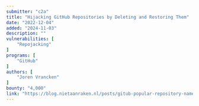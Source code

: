 ```yaml
---
submitter: "c2a"
title: "Hijacking GitHub Repositories by Deleting and Restoring Them"
date: "2022-12-04"
added: "2024-11-03"
description: ""
vulnerabilities: [
    "Repojacking"
]
programs: [
    "GitHub"
]
authors: [
    "Joren Vrancken"
]
bounty: "4,000"
link: "https://blog.nietaanraken.nl/posts/gitub-popular-repository-namespace-retirement-bypass/"
---
```




